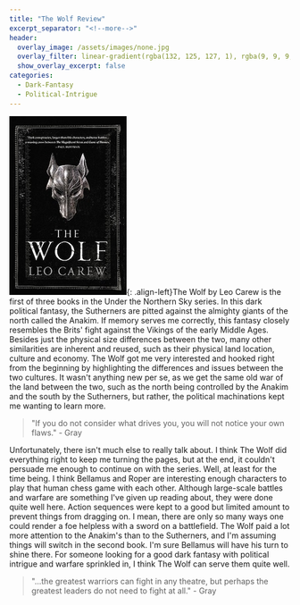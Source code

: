 ```yaml
---
title: "The Wolf Review"
excerpt_separator: "<!--more-->"
header:
  overlay_image: /assets/images/none.jpg
  overlay_filter: linear-gradient(rgba(132, 125, 127, 1), rgba(9, 9, 9, 1))
  show_overlay_excerpt: false
categories:
  - Dark-Fantasy
  - Political-Intrigue
---
```

![the-wolf-cover](/assets/images/the-wolf.jpg){: .align-left}The Wolf by Leo Carew is the first of three books in the Under the Northern Sky series. In this dark political fantasy, the Sutherners are pitted against the almighty giants of the north called the Anakim. If memory serves me correctly, this fantasy closely resembles the Brits' fight against the Vikings of the early Middle Ages. Besides just the physical size differences between the two, many other similarities are inherent and reused, such as their physical land location, culture and economy. The Wolf got me very interested and hooked right from the beginning by highlighting the differences and issues between the two cultures. It wasn't anything new per se, as we get the same old war of the land between the two, such as the north being controlled by the Anakim and the south by the Sutherners, but rather, the political machinations kept me wanting to learn more.

>"If you do not consider what drives you, you will not notice your own flaws." - Gray

Unfortunately, there isn't much else to really talk about. I think The Wolf did everything right to keep me turning the pages, but at the end, it couldn't persuade me enough to continue on with the series. Well, at least for the time being. I think Bellamus and Roper are interesting enough characters to play that human chess game with each other. Although large-scale battles and warfare are something I've given up reading about, they were done quite well here. Action sequences were kept to a good but limited amount to prevent things from dragging on. I mean, there are only so many ways one could render a foe helpless with a sword on a battlefield. The Wolf paid a lot more attention to the Anakim's than to the Sutherners, and I'm assuming things will switch in the second book. I'm sure Bellamus will have his turn to shine there. For someone looking for a good dark fantasy with political intrigue and warfare sprinkled in, I think The Wolf can serve them quite well.

>"...the greatest warriors can fight in any theatre, but perhaps the greatest leaders do not need to fight at all." - Gray
